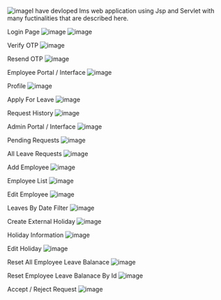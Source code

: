 ![image](https://github.com/nusarat786/LMS_JAVA_JSP/assets/95936097/a32afa5f-2251-4fca-a005-b1ff0ec339c0)I have devloped lms web application using Jsp and Servlet with many fuctinalities that are described here.

Login Page
![image](https://github.com/nusarat786/LMS_JAVA_JSP/assets/95936097/672bced9-0081-4766-b727-9de091fe8980)
![image](https://github.com/nusarat786/LMS_JAVA_JSP/assets/95936097/9678e213-4acc-46b2-af4d-c63e157d70a8)

Verify OTP
![image](https://github.com/nusarat786/LMS_JAVA_JSP/assets/95936097/30131808-0d7d-43ae-b8f8-9222b299c484)

Resend OTP
![image](https://github.com/nusarat786/LMS_JAVA_JSP/assets/95936097/70fc96ed-6dcb-4ded-ba3b-510c17b0f9f9)

Employee Portal / Interface
![image](https://github.com/nusarat786/LMS_JAVA_JSP/assets/95936097/45950cd9-0af5-4dd3-a89c-e44b68a6e18e)

  Profile
  ![image](https://github.com/nusarat786/LMS_JAVA_JSP/assets/95936097/f950c817-c889-4135-a7af-47089ac44e90)
  
  Apply For Leave
  ![image](https://github.com/nusarat786/LMS_JAVA_JSP/assets/95936097/e383b2bf-3045-4147-8963-68d583fc9c09)
  
  Request History
  ![image](https://github.com/nusarat786/LMS_JAVA_JSP/assets/95936097/c8d8d6cf-83ff-4547-8883-bb7bd48e5b42)


Admin Portal / Interface
![image](https://github.com/nusarat786/LMS_JAVA_JSP/assets/95936097/c52fd11a-5ca2-4bf3-af7c-ff43a5dc24aa)


Pending Requests
![image](https://github.com/nusarat786/LMS_JAVA_JSP/assets/95936097/df92ade6-2d2c-4307-a8d6-c80df2cdb002)

All Leave Requests
![image](https://github.com/nusarat786/LMS_JAVA_JSP/assets/95936097/7823ffdf-2639-4128-ad4a-adb7ac1f9ef5)

Add Employee
![image](https://github.com/nusarat786/LMS_JAVA_JSP/assets/95936097/12f30154-38d5-445e-ba51-54c3b65ce674)

Employee List
![image](https://github.com/nusarat786/LMS_JAVA_JSP/assets/95936097/0524a6ff-2666-4ea9-9b05-3180bdc7cdf3)

Edit Employee
![image](https://github.com/nusarat786/LMS_JAVA_JSP/assets/95936097/6791d140-d7a1-45c2-b0df-cb83a10efa84)

Leaves By Date Filter
![image](https://github.com/nusarat786/LMS_JAVA_JSP/assets/95936097/6f23deb4-95b3-43b9-8703-18bbd27756d2)

Create External Holiday
![image](https://github.com/nusarat786/LMS_JAVA_JSP/assets/95936097/e0c55bde-0ed6-430b-979c-edf4d9ac2a94)

Holiday Information
![image](https://github.com/nusarat786/LMS_JAVA_JSP/assets/95936097/34c40110-8ff4-4ece-b3b4-2f68a45daec0)

Edit Holiday
![image](https://github.com/nusarat786/LMS_JAVA_JSP/assets/95936097/7da7df2f-19ef-451c-be03-a27f112bd64f)

Reset All Employee Leave Balanace
![image](https://github.com/nusarat786/LMS_JAVA_JSP/assets/95936097/1a3a5629-b570-442c-b4df-3aaadd21bed7)

Reset Employee Leave Balanace By Id
![image](https://github.com/nusarat786/LMS_JAVA_JSP/assets/95936097/373c2ff1-795b-4466-a26e-57eb4d40f310)

Accept / Reject Request
![image](https://github.com/nusarat786/LMS_JAVA_JSP/assets/95936097/0f45a3b7-a436-4250-8359-d47a050b961f)
